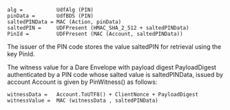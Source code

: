 ~~~~
alg =           UdfAlg (PIN)
pinData =       UdfBDS (PIN)
saltedPINData = MAC (Action, pinData)
saltedPIN =     UDFPresent (HMAC_SHA_2_512 + saltedPINData)
PinId =         UDFPresent (MAC (Account, saltedPINData))
~~~~

The issuer of the PIN code stores the value saltedPIN for retrieval using the 
key PinId.

The witness value for a Dare Envelope with payload digest PayloadDigest 
authenticated by a PIN code whose salted value is saltedPINData, issued 
by account Account is given by PinWitness() as follows:

~~~~
witnessData =   Account.ToUTF8() + ClientNonce + PayloadDigest
witnessValue =  MAC (witnessData , saltedPINData)
~~~~
